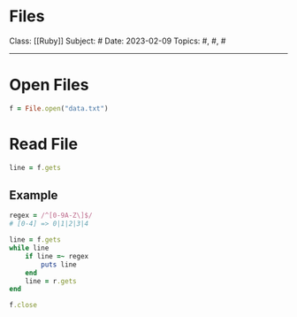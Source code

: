 # Files
Class: [[Ruby]]
Subject: #
Date: 2023-02-09
Topics: #, #, # 

---

# Open Files

```ruby
f = File.open("data.txt")
```

# Read File
```ruby
line = f.gets
```

## Example
```ruby
regex = /^[0-9A-Z\]$/
# [0-4] => 0|1|2|3|4

line = f.gets
while line
	if line =~ regex
		puts line
	end
	line = r.gets
end

f.close
```
